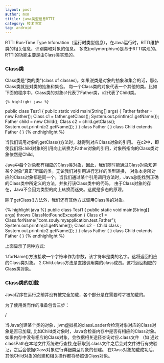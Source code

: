 ```yaml
---
layout: post
author: mxn
titile: java类型信息RTTI
category: 技术博文
tag: android
---
```


RTTI Run-Time Type Infomation（运行时类型信息），在Java运行时，RTTI维护类的相关信息，识别类和对象的信息。
多态(polymorphism)是基于RTTI实现的。RTTI的功能主要是由Class类实现的。


### Class类

Class类是"类的类"(class of classes)。如果说类是对象的抽象和集合的话，那么Class类就是对类的抽象和集合。
每一个Class类的对象代表一个其他的类。比如下面的程序中，Class类的对象c1代表了Father类，c2代表了Child类。

    {% highlight java %}
public class Test1 {
    public static void main(String[] args)
    {
        Father father = new Father();
        Class c1  = father.getClass();
        System.out.println(c1.getName());
        Father child = new Child();
        Class c2  = child.getClass();
        System.out.println(c2.getName());
    }
}
class Father {
}
class Child extends Father {
}
    {% endhighlight %} 
    
当我们调用对象的getClass()方法时，就得到对应Class对象的引用。
在c2中，即使我们将child对象的引用向上转换为Father对象的引用，对象所指向的Class类对象依然是Child。

Java中每个对象都有相应的Class类对象，因此，我们随时能通过Class对象知道某个对象“真正”所属的类。无论我们对引用进行怎样的类型转换，
对象本身所对应的Class对象都是同一个。当我们通过某个引用调用方法时，Java总能找到正确的Class类中所定义的方法，并执行该Class类中的代码。
由于Class对象的存在，Java不会因为类型的向上转换而迷失。这就是多态的原理。

除了getClass()方法外，我们还有其他方式调用Class类的对象。

   {% highlight java %}
public class Test1 {
    public static void main(String[] args) throws ClassNotFoundException {
        Class c1  = Class.forName("com.souly.myapplication.test.Father");
        System.out.println(c1.getName());
        Class c2  = Child.class ;
        System.out.println(c2.getName());
    }
}
class Father {
}
class Child extends Father {
}
  {% endhighlight %} 
  
上面显示了两种方式:

1.forName()方法接收一个字符串作为参数，该字符串是类的名字。这将返回相应的Class类对象。
2.Child.class方法是直接调用类的class成员。这将返回相应的Class类对象。

### Class类的加载

Java程序在运行之前并没有被完全加载，各个部分是在需要时才被加载的。

为了使用类而作的准备包含三步：

/



当Java创建某个类的对象，jvm虚拟机的classLoader会检测对象对应的Class对象是否已加载,
比如Child类对象时，Java会检查内存中是否有相应的Class对象。如果内存中没有相应的Class对象，会依据相关途径查询对应.class文件
（如 通过classPath在本地文件系统进行查找,在获取到.class文件之后会对文件进行有效验证，之后会依据Class对象进行详细类型对象的创建。
在Class对象加载成功后，其他Child对象的创建和相关操作都将参照该Class对象。

